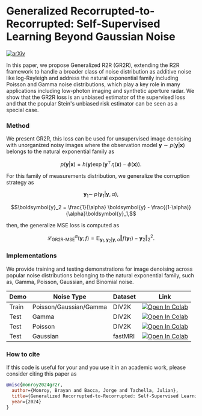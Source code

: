# Generalized Recorrupted-to-Recorrupted: Self-Supervised Learning Beyond Gaussian Noise

[![arXiv](https://img.shields.io/badge/arXiv-2412.04648-b31b1b.svg?style=plastic)](https://arxiv.org/abs/2412.04648)

In this paper, we propose Generalized R2R (GR2R), extending the R2R framework to handle a broader class of noise distribution as additive noise like log-Rayleigh and address the natural exponential family including Poisson and Gamma noise distributions, which play a key role in many applications including low-photon imaging and synthetic aperture radar. We show that the GR2R loss is an unbiased estimator of the supervised loss and that the popular Stein's unbiased risk estimator can be seen as a special case.


### Method

We present GR2R, this loss can be used for unsupervised image denoising with unorganized noisy images where the observation model $`\boldsymbol{y}\sim p(\boldsymbol{y}|\boldsymbol{x})`$ belongs to the natural exponential family as
```math
 p(\boldsymbol{y}|\boldsymbol{x})= h(\boldsymbol{y}) \exp( \boldsymbol{y}^{\top} \eta(\boldsymbol{x}) - \phi(\boldsymbol{x})).
```

For this family of measurements distribution, we generalize the corruption strategy as

```math
\boldsymbol{y}_1 \sim  \; p(\boldsymbol{y}_1| \boldsymbol{y}, \alpha),
```
```math
\boldsymbol{y}_2 =   \frac{1}{\alpha} \boldsymbol{y} -  \frac{(1-\alpha)}{\alpha}\boldsymbol{y}_1,
```

then, the generalize MSE loss is computed as
```math
\mathcal{L}_{\text{GR2R-MSE}}^{\alpha}(\boldsymbol{y};f)=\mathbb{E}_{\boldsymbol{y}_1,\boldsymbol{y}_2|\boldsymbol{y},\alpha}  \Vert f(\boldsymbol{y}_1) - \boldsymbol{y}_2 \Vert_2^2.
```

### Implementations

We provide training and testing demonstrations for image denoising across popular noise distributions belonging to the natural exponential family, such as, Gamma, Poisson, Gaussian, and Binomial noise.

| Demo  | Noise Type        | Dataset |   Link |  
| ----------- | -----------   | ----------- | ----------- |
|Train| Poisson/Gaussian/Gamma| DIV2K| [![Open In Colab](https://colab.research.google.com/assets/colab-badge.svg)](https://colab.research.google.com/github/bemc22/GeneralizedR2R/blob/main/demo_denoising.ipynb)  |
|Test|Gamma| DIV2K | [![Open In Colab](https://colab.research.google.com/assets/colab-badge.svg)](https://colab.research.google.com/github/bemc22/GeneralizedR2R/blob/main/demo_test_gamma.ipynb)  |
|Test|Poisson| DIV2K | [![Open In Colab](https://colab.research.google.com/assets/colab-badge.svg)](https://colab.research.google.com/github/bemc22/GeneralizedR2R/blob/main/demo_test_poisson.ipynb)  |
|Test| Gaussian| fastMRI | [![Open In Colab](https://colab.research.google.com/assets/colab-badge.svg)](https://colab.research.google.com/github/bemc22/GeneralizedR2R/blob/main/demo_test_gaussian.ipynb)  |

### How to cite
If this code is useful for your and you use it in an academic work, please consider citing this paper as



```bib
@misc{monroy2024gr2r,
  author={Monroy, Brayan and Bacca, Jorge and Tachella, Julian},
  title={Generalized Recorrupted-to-Recorrupted: Self-Supervised Learning Beyond Gaussian Noise}, 
  year={2024}
}
```


